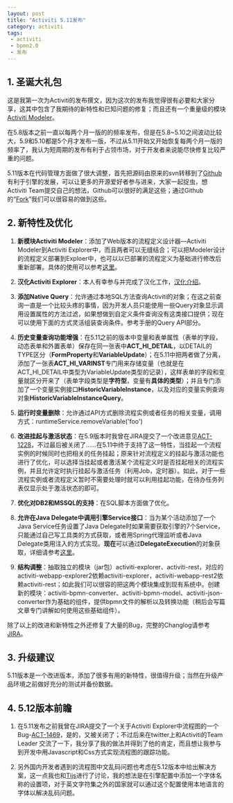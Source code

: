 ```yaml
---
layout: post
title: "Activiti 5.11发布"
category: activiti
tags:
 - activiti
 - bpmn2.0
 - 发布
---
```


## 1. 圣诞大礼包

这是我第一次为Activiti的发布撰文，因为这次的发布我觉得很有必要和大家分享，这其中包含了我期待的新特性和已知问题的修复；而且还有一个重量级的模块[Activiti Modeler](/activiti/2012/09/30/new-version-of-activiti-modeler.html)。

在5.8版本之前一直以每两个月一版的的频率发布，但是在5.8~5.10之间波动比较大，5.9和5.10都是5个月才发布一版，不过从5.11开始又开始恢复每两个月一版的频率了，我认为短周期的发布有利于占领市场，对于开发者来说能尽快修复比较严重的问题。

5.11版本在代码管理方面做了很大调整，首先把源码由原来的svn转移到了[Github](https://github.com/Activiti/Activiti)有利于引擎的发展，可以让更多的开源爱好者参与进来，大家一起捉虫，想Activiti Team提交自己的想法，Github可以很好的满足这些；通过Github的“[Fork](https://github.com/Activiti/Activiti/fork)”我们可以很容易的做到这些。

## 2. 新特性及优化

1. **新模块Activiti Modeler**：添加了Web版本的流程定义设计器—Activiti Modeler到Activiti Explorer中，而且两者可以无缝结合；可以把Modeler设计的流程定义部署到Exploer中，也可以以已部署的流程定义为基础进行修改后重新部署。具体的使用可以参考[这里](/activiti/2012/09/30/new-version-of-activiti-modeler.html)。

2. **汉化Activiti Explorer**：本人有幸参与并完成了汉化工作，[汉化介绍](activiti/2012/09/30/activiti-explorer-i18n-for-chinese.html)。

3. **添加Native Query**：允许通过本地SQL方法查询Activiti的对象；在这之前查询一直是一个比较头疼的事情，因为开发人员只能使用一些Query对象显示调用设置属性的方法过滤，如果想做到自定义条件查询没有这类接口提供；现在可以使用下面的方式灵活组装查询条件。参考手册的Query API部分。

4. **历史变量查询功能增强**：在5.11之前的版本中变量和表单属性（表单的字段，动态表单和外置表单）保存在同一张表中**ACT_HI_DETAIL**，以DETAIL的TYPE区分（**FormProperty**和**VariableUpdate**）；在5.11中把两者做了分离，添加了一张表**ACT_HI_VARINST**专门用来存储变量（也就是在ACT_HI_DETAIL中类型为VariableUpdate类型的记录），这样表单的字段和变量就区分开来了（表单字段类型是**字符型**，变量有**具体的类型**）；并且专门添加了一个变量实例接口**HistoricVariableInstance**，以及对应的变量实例查询对象**HistoricVariableInstanceQuery**。

5. **运行时变量删除**：允许通过API方式删除流程实例或者任务的相关变量，调用方式：runtimeService.removeVariable('foo')

6. **改进挂起与激活状态**：在5.9版本时我曾在JIRA提交了一个改进意见[ACT-1228](http://jira.codehaus.org/browse/ACT-1228)，不过最后被关闭了……在5.11中终于支持了这一特性，当挂起一个流程实例的时候同时也把相关的任务挂起；原来针对流程定义的挂起与激活功能也进行了优化，可以选择当挂起或者激活某个流程定义时是否挂起相关的流程实例，并且允许定时执行挂起与激活任务（利用Job，定时器）。如此，对于一些流程实例或者流程定义暂时不需要处理时就可以利用挂起功能，在待办任务列表仅显示处于激活状态的即可。

7. **优化对DB2和MSSQL的支持**：在SQL脚本方面做了优化。

8. **允许在Java Delegate中调用引擎Service接口**：当为某个活动添加了一个Java Service任务设置了Java Delegate时如果需要获取引擎的7个Service，只能通过自己写工具类的方式获取，或者用Spring代理监听或者Java Delegate类用注入的方式实现。**现在**可以通过**DelegateExecution**的对象获取，详细请参考[这里](http://www.jorambarrez.be/blog/2012/10/25/call-a-service-in-a-service-tas/)。

9. **结构调整**：抽取独立的模块（jar包）activiti-explorer、activiti-rest，对应的activiti-webapp-explorer2依赖activiti-explorer，activiti-webapp-rest2依赖activiti-rest；如此我们可以很容的把这两个模块集成到现有系统中。创建新的模块：activiti-bpmn-converter、activiti-bpmn-model、activiti-json-converter作为基础的组件，提供bpmn文件的解析以及转换功能（稍后会写篇文章专门讲解如何使用这些基础组件）。

除了以上的改进和新特性之外还修复了大量的Bug，完整的Changlog请参考[JIRA](http://www.activiti.org/readme.html)。

## 3. 升级建议

5.11版本是一个改进版本，添加了很多有用的新特性，很值得升级；当然在升级产品环境之前做好充分的测试并备份数据。

## 4. 5.12版本前瞻

1. 在5.11发布之前我曾在JIRA提交了一个关于Activiti Explorer中流程图的一个Bug-[ACT-1469](http://jira.codehaus.org/browse/ACT-1469)，是的，又被关闭了；不过后来在twitter上和Activiti的Team Leader 交流了一下，我分享了我的做法并得到了他的肯定，而且想让我参与到开发中用Javascript和Css方式实现流程图的跟踪功能。

2. 另外国内开发者遇到的流程图中文乱码问题也考虑在5.12版本中给出解决方案，这一点我也和[Tijs](http://twitter.com/tijsrademakers)进行了讨论，我的想法是在引擎配置中添加一个字体名称的设置项，对于英文字符集之外的国家就可以通过这个配置使用本地语言的字体以解决乱码问题。
